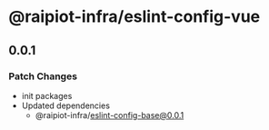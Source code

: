 # @raipiot-infra/eslint-config-vue

## 0.0.1

### Patch Changes

- init packages
- Updated dependencies
  - @raipiot-infra/eslint-config-base@0.0.1
